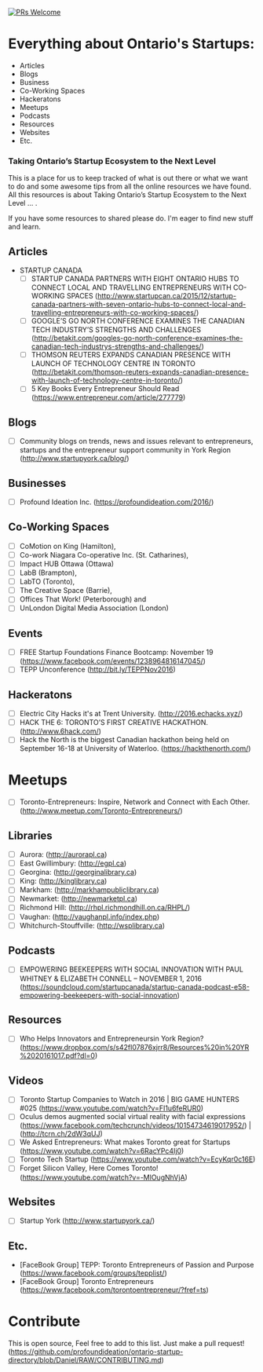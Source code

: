 [![PRs Welcome](https://img.shields.io/badge/PRs-welcome-brightgreen.svg?style=flat-square)](https://github.com/profoundideation/ontario-startup-directory/blob/Daniel/RAW/CONTRIBUTING.md)

# Everything about Ontario's Startups:

- Articles
- Blogs
- Business
- Co-Working Spaces
- Hackeratons
- Meetups
- Podcasts
- Resources
- Websites
- Etc.

### Taking Ontario’s Startup Ecosystem to the Next Level

This is a place for us to keep tracked of what is out there or what we want to do and some awesome tips from all the online resources we have found. All this resources is about Taking Ontario’s Startup Ecosystem to the Next Level ... .  

If you have some resources to shared please do. I'm eager to find new stuff and learn.

## Articles

- STARTUP CANADA
  - [ ] STARTUP CANADA PARTNERS WITH EIGHT ONTARIO HUBS TO CONNECT LOCAL AND TRAVELLING ENTREPRENEURS WITH CO-WORKING SPACES (http://www.startupcan.ca/2015/12/startup-canada-partners-with-seven-ontario-hubs-to-connect-local-and-travelling-entrepreneurs-with-co-working-spaces/)
  - [ ] GOOGLE’S GO NORTH CONFERENCE EXAMINES THE CANADIAN TECH INDUSTRY’S STRENGTHS AND CHALLENGES (http://betakit.com/googles-go-north-conference-examines-the-canadian-tech-industrys-strengths-and-challenges/)
  - [ ] THOMSON REUTERS EXPANDS CANADIAN PRESENCE WITH LAUNCH OF TECHNOLOGY CENTRE IN TORONTO (http://betakit.com/thomson-reuters-expands-canadian-presence-with-launch-of-technology-centre-in-toronto/)
  - [ ] 5 Key Books Every Entrepreneur Should Read (https://www.entrepreneur.com/article/277779)

## Blogs

  - [ ] Community blogs on trends, news and issues relevant to entrepreneurs, startups and the entrepreneur support community in York Region (http://www.startupyork.ca/blog/)

## Businesses

  - [ ] Profound Ideation Inc. (https://profoundideation.com/2016/)

## Co-Working Spaces

  - [ ] CoMotion on King (Hamilton), 
  - [ ] Co-work Niagara Co-operative Inc. (St. Catharines), 
  - [ ] Impact HUB Ottawa (Ottawa) 
  - [ ] LabB (Brampton), 
  - [ ] LabTO (Toronto), 
  - [ ] The Creative Space (Barrie), 
  - [ ] Offices That Work! (Peterborough) and 
  - [ ] UnLondon Digital Media Association (London) 

## Events

  - [ ] FREE Startup Foundations Finance Bootcamp: November 19 (https://www.facebook.com/events/1238964816147045/)
  - [ ] TEPP Unconference (http://bit.ly/TEPPNov2016)

## Hackeratons

  - [ ] Electric City Hacks it's at Trent University. (http://2016.echacks.xyz/) 
  - [ ] HACK THE 6: TORONTO’S FIRST CREATIVE HACKATHON. (http://www.6hack.com/)
  - [ ] Hack the North is the biggest Canadian hackathon being held on September 16-18 at University of Waterloo. (https://hackthenorth.com/)  

# Meetups

  - [ ] Toronto-Entrepreneurs: Inspire, Network and Connect with Each Other. (http://www.meetup.com/Toronto-Entrepreneurs/)

## Libraries

  - [ ] Aurora:	(http://aurorapl.ca)
  - [ ] East Gwillimbury:	(http://egpl.ca)
  - [ ] Georgina:	(http://georginalibrary.ca)
  - [ ] King:	(http://kinglibrary.ca)
  - [ ] Markham: (http://markhampubliclibrary.ca)
  - [ ] Newmarket: (http://newmarketpl.ca)
  - [ ] Richmond Hill: (http://rhpl.richmondhill.on.ca/RHPL/)
  - [ ] Vaughan: (http://vaughanpl.info/index.php)
  - [ ] Whitchurch-Stouffville:	(http://wsplibrary.ca)

## Podcasts

  - [ ] EMPOWERING BEEKEEPERS WITH SOCIAL INNOVATION WITH PAUL WHITNEY & ELIZABETH CONNELL – NOVEMBER 1, 2016 (https://soundcloud.com/startupcanada/startup-canada-podcast-e58-empowering-beekeepers-with-social-innovation)

## Resources

  - [ ] Who Helps Innovators and Entrepreneursin York Region? (https://www.dropbox.com/s/s42fl07876xjrr8/Resources%20in%20YR%2020161017.pdf?dl=0)

## Videos

  - [ ] Toronto Startup Companies to Watch in 2016 | BIG GAME HUNTERS #025 (https://www.youtube.com/watch?v=FI1u6feRUR0)
  - [ ] Oculus demos augmented social virtual reality with facial expressions (https://www.facebook.com/techcrunch/videos/10154734619017952/) | (http://tcrn.ch/2dW3qUJ)
  - [ ] We Asked Entrepreneurs: What makes Toronto great for Startups (https://www.youtube.com/watch?v=6RacYPc4Ij0)
  - [ ] Toronto Tech Startup (https://www.youtube.com/watch?v=EcyKqr0c16E)
  - [ ] Forget Silicon Valley, Here Comes Toronto! (https://www.youtube.com/watch?v=-MlOugNhVjA)

## Websites

  - [ ] Startup York (http://www.startupyork.ca/)

## Etc.

  - [FaceBook Group] TEPP: Toronto Entrepreneurs of Passion and Purpose (https://www.facebook.com/groups/tepplist/)
  - [FaceBook Group] Toronto Entrepreneurs (https://www.facebook.com/torontoentrepreneur/?fref=ts)

# Contribute  

  This is open source, Feel free to add to this list. Just make a pull request! (https://github.com/profoundideation/ontario-startup-directory/blob/Daniel/RAW/CONTRIBUTING.md)